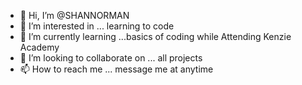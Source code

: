 - 👋 Hi, I’m @SHANNORMAN
- 👀 I’m interested in ... learning to code 
- 🌱 I’m currently learning ...basics of coding while Attending Kenzie Academy 
- 💞️ I’m looking to collaborate on ... all projects  
- 📫 How to reach me ... message me at anytime 

<!---
SHANNORMAN/SHANNORMAN is a ✨ special ✨ repository because its `README.md` (this file) appears on your GitHub profile.
You can click the Preview link to take a look at your changes.
--->

